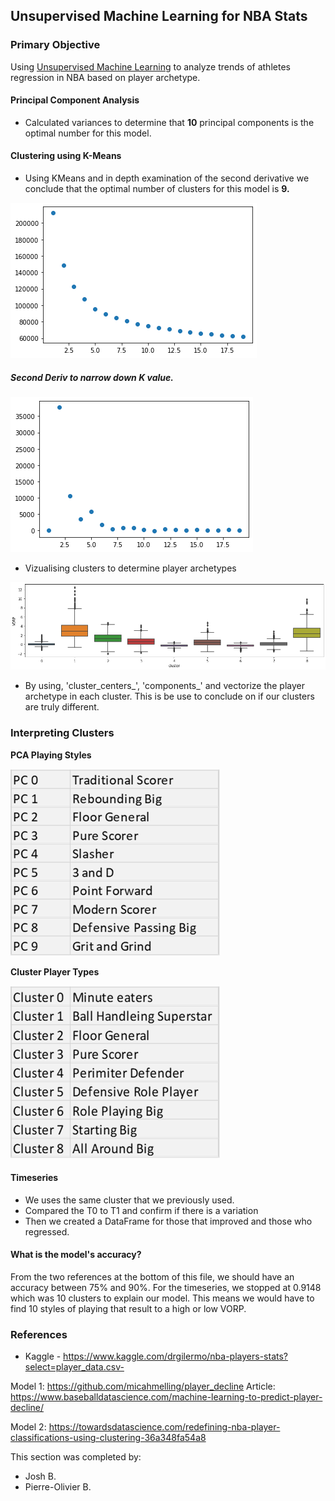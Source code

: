 ## Unsupervised Machine Learning for NBA Stats

### Primary Objective

Using [Unsupervised Machine Learning](Machine_Learning/NBA_PCA.ipynb) to analyze trends of athletes regression in NBA based on player archetype.

#### Principal Component Analysis

- Calculated variances to determine that **10** principal components is the optimal number for this model. 

#### Clustering using K-Means

- Using KMeans and in depth examination of the second derivative we conclude that the optimal number of clusters for this model is **9.**

<img src="Resources/kmeans.png"/>

##### Second Deriv to narrow down K value.

<img src="Resources/second_deriv.png"/>

- Vizualising clusters to determine player archetypes

<img src="Resources/vorp_clusters.png"/>

- By using, 'cluster_centers\_', 'components\_' and vectorize the player archetype in each cluster. This is be use to conclude on if our clusters are truly different.

### Interpreting Clusters

**PCA Playing Styles**

<img src="Resources/pca_playing_styles.png"/>

**Cluster Player Types**

<img src="Resources/cluster_player_types.png"/>

#### Timeseries

- We uses the same cluster that we previously used.
- Compared the T0 to T1 and confirm if there is a variation
- Then we created a DataFrame for those that improved and those who regressed.

#### What is the model's accuracy?

From the two references at the bottom of this file, we should have an accuracy between 75% and 90%. For the timeseries, we stopped at 0.9148 which was 10 clusters to explain our model. This means we would have to find 10 styles of playing that result to a high or low VORP.


### References

- Kaggle - https://www.kaggle.com/drgilermo/nba-players-stats?select=player_data.csv-

Model 1: https://github.com/micahmelling/player_decline
Article: https://www.baseballdatascience.com/machine-learning-to-predict-player-decline/

Model 2: https://towardsdatascience.com/redefining-nba-player-classifications-using-clustering-36a348fa54a8

This section was completed by:

- Josh B.
- Pierre-Olivier B.
